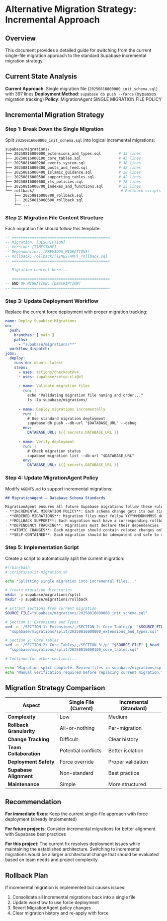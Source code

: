 # Alternative Migration Strategy: Incremental Approach

## Overview

This document provides a detailed guide for switching from the current single-file migration approach to the standard Supabase incremental migration strategy.

## Current State Analysis

**Current Approach**: Single migration file (`20250816000000_init_schema.sql`) with 397 lines
**Deployment Method**: `supabase db push --force` (bypasses migration tracking)
**Policy**: MigrationAgent SINGLE MIGRATION FILE POLICY

## Incremental Migration Strategy

### Step 1: Break Down the Single Migration

Split `20250816000000_init_schema.sql` into logical incremental migrations:

```bash
supabase/migrations/
├── 20250816000000_extensions_and_types.sql        # 15 lines
├── 20250816000100_core_tables.sql                 # 45 lines
├── 20250816000200_events_system.sql               # 38 lines
├── 20250816000300_posts_and_feed.sql              # 32 lines
├── 20250816000400_islamic_guidance.sql            # 28 lines
├── 20250816000500_supporting_tables.sql           # 42 lines
├── 20250816000600_rls_policies.sql                # 78 lines
├── 20250816000700_indexes_and_functions.sql       # 25 lines
└── rollback/                                       # Rollback scripts
    ├── 20250816000700_rollback.sql
    ├── 20250816000600_rollback.sql
    └── ...
```

### Step 2: Migration File Content Structure

Each migration file should follow this template:

```sql
-- ============================================
-- Migration: [DESCRIPTION]
-- Version: [TIMESTAMP]
-- Dependencies: [PREVIOUS_MIGRATIONS]
-- Rollback: rollback/[TIMESTAMP]_rollback.sql
-- ============================================

-- Migration content here...

-- ============================================
-- END OF MIGRATION: [DESCRIPTION]
-- ============================================
```

### Step 3: Update Deployment Workflow

Replace the current force deployment with proper migration tracking:

```yaml
name: Deploy Supabase Migrations
on:
  push:
    branches: [ main ]
    paths:
      - "supabase/migrations/**"
  workflow_dispatch:
jobs:
  deploy:
    runs-on: ubuntu-latest
    steps:
      - uses: actions/checkout@v4
      - uses: supabase/setup-cli@v1
      
      - name: Validate migration files
        run: |
          echo "Validating migration file naming and order..."
          ls -la supabase/migrations/
          
      - name: Deploy migrations incrementally
        run: |
          # Use standard migration deployment
          supabase db push --db-url "$DATABASE_URL" --debug
        env:
          DATABASE_URL: ${{ secrets.DATABASE_URL }}
          
      - name: Verify deployment
        run: |
          # Check migration status
          supabase migration list --db-url "$DATABASE_URL"
        env:
          DATABASE_URL: ${{ secrets.DATABASE_URL }}
```

### Step 4: Update MigrationAgent Policy

Modify `AGENTS.md` to support incremental migrations:

```markdown
## MigrationAgent – Database Schema Standards

MigrationAgent ensures all future Supabase migrations follow these rules:  
- **INCREMENTAL MIGRATION POLICY**: Each schema change gets its own timestamped migration file
- **ORDERED MIGRATIONS**: Migration files must follow YYYYMMDDHHMMSS_description.sql naming
- **ROLLBACK SUPPORT**: Each migration must have a corresponding rollback script
- **DEPENDENCY TRACKING**: Migrations must declare their dependencies
- **ATOMIC CHANGES**: Each migration should contain related changes only
- **SELF-CONTAINED**: Each migration should be idempotent and safe to re-run
```

### Step 5: Implementation Script

Create a script to automatically split the current migration:

```bash
#!/bin/bash
# scripts/split-migration.sh

echo "Splitting single migration into incremental files..."

# Create migration directories
mkdir -p supabase/migrations/split
mkdir -p supabase/migrations/rollback

# Extract sections from current migration
SOURCE_FILE="supabase/migrations/20250816000000_init_schema.sql"

# Section 1: Extensions and Types
sed -n '/SECTION 1: Extensions/,/SECTION 2: Core Tables/p' "$SOURCE_FILE" | head -n -3 > \
  "supabase/migrations/split/20250816000000_extensions_and_types.sql"

# Section 2: Core Tables
sed -n '/SECTION 2: Core Tables/,/SECTION 3:/p' "$SOURCE_FILE" | head -n -3 > \
  "supabase/migrations/split/20250816000100_core_tables.sql"

# Continue for other sections...

echo "Migration split complete. Review files in supabase/migrations/split/"
echo "Manual verification required before replacing current migration."
```

## Migration Strategy Comparison

| Aspect | Single File (Current) | Incremental (Standard) |
|--------|----------------------|------------------------|
| **Complexity** | Low | Medium |
| **Rollback Granularity** | All-or-nothing | Per-migration |
| **Change Tracking** | Difficult | Clear history |
| **Team Collaboration** | Potential conflicts | Better isolation |
| **Deployment Safety** | Force override | Proper validation |
| **Supabase Alignment** | Non-standard | Best practice |
| **Maintenance** | Simple | More structured |

## Recommendation

**For immediate fixes**: Keep the current single-file approach with force deployment (already implemented)

**For future projects**: Consider incremental migrations for better alignment with Supabase best practices

**For this project**: The current fix resolves deployment issues while maintaining the established architecture. Switching to incremental migrations would be a larger architectural change that should be evaluated based on team needs and project complexity.

## Rollback Plan

If incremental migration is implemented but causes issues:

1. Consolidate all incremental migrations back into a single file
2. Update workflow to use force deployment
3. Revert MigrationAgent policy changes
4. Clear migration history and re-apply with force
